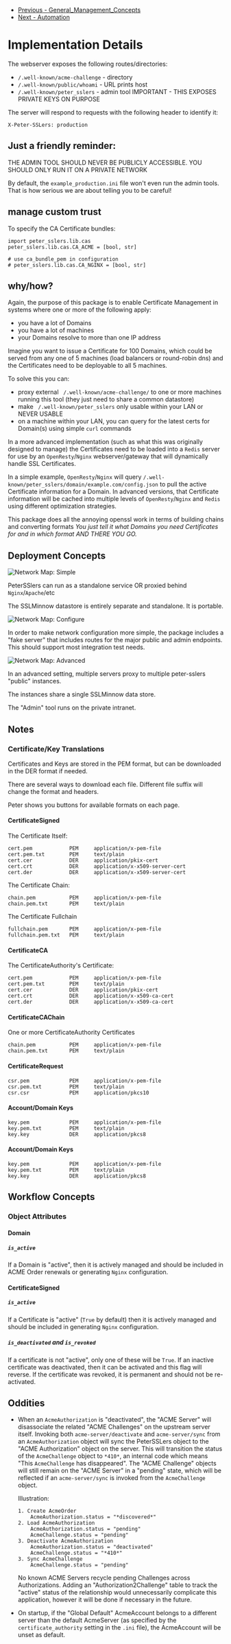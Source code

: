 * [Previous - General_Management_Concepts](https://github.com/aptise/peter_sslers/tree/main/docs/General_Management_Concepts.md)
* [Next - Automation](https://github.com/aptise/peter_sslers/tree/main/docs/Automation.md)

# Implementation Details

The webserver exposes the following routes/directories:

* `/.well-known/acme-challenge` - directory
* `/.well-known/public/whoami` - URL prints host
* `/.well-known/peter_sslers` - admin tool IMPORTANT - THIS EXPOSES PRIVATE KEYS ON PURPOSE

The server will respond to requests with the following header to identify it:

    X-Peter-SSLers: production



## Just a friendly reminder:

THE ADMIN TOOL SHOULD NEVER BE PUBLICLY ACCESSIBLE.
YOU SHOULD ONLY RUN IT ON A PRIVATE NETWORK

By default, the `example_production.ini` file won't even run the admin tools.
That is how serious we are about telling you to be careful!


## manage custom trust 

To specify the CA Certificate bundles:

    import peter_sslers.lib.cas
    peter_sslers.lib.cas.CA_ACME = [bool, str]

    # use ca_bundle_pem in configuration
    # peter_sslers.lib.cas.CA_NGINX = [bool, str]


## why/how?

Again, the purpose of this package is to enable Certificate Management in systems
where one or more of the following apply:

* you have a lot of Domains
* you have a lot of machines
* your Domains resolve to more than one IP address

Imagine you want to issue a Certificate for 100 Domains, which could be served from
any one of 5 machines (load balancers or round-robin dns) and the Certificates need
to be deployable to all 5 machines.

To solve this you can:

* proxy external ` /.well-known/acme-challenge/` to one or more machines running
  this tool (they just need to share a common datastore)
* make ` /.well-known/peter_sslers` only usable within your LAN or NEVER USABLE
* on a machine within your LAN, you can query for the latest certs for Domain(s)
  using simple `curl` commands

In a more advanced implementation (such as what this was originally designed to
manage) the Certificates need to be loaded into a `Redis` server for use by an
`OpenResty`/`Nginx` webserver/gateway that will dynamically handle SSL Certificates.

In a simple example, `OpenResty`/`Nginx` will query
`/.well-known/peter_sslers/domain/example.com/config.json` to pull the active Certificate
information for a Domain. In advanced versions, that Certificate information will
be cached into multiple levels of `OpenResty`/`Nginx` and `Redis` using different
optimization strategies.

This package does all the annoying openssl work in terms of building chains and
converting formats *You just tell it what Domains you need Certificates for and
in which format AND THERE YOU GO.*



## Deployment Concepts

![Network Map: Simple](https://raw.github.com/aptise/peter_sslers/tree/main/docs/assets/network_map-01.png)

PeterSSlers can run as a standalone service OR proxied behind `Nginx`/`Apache`/etc

The SSLMinnow datastore is entirely separate and standalone. It is portable.

![Network Map: Configure](https://raw.github.com/aptise/peter_sslers/tree/main/docs/assets/network_map-02.png)

In order to make network configuration more simple, the package includes a "fake
server" that includes routes for the major public and admin endpoints. This should
support most integration test needs.

![Network Map: Advanced](https://raw.github.com/aptise/peter_sslers/tree/main/docs/assets/network_map-03.png)

In an advanced setting, multiple servers proxy to multiple peter-sslers "public"
instances.

The instances share a single SSLMinnow data store.

The "Admin" tool runs on the private intranet.


## Notes

### Certificate/Key Translations

Certificates and Keys are stored in the PEM format, but can be downloaded in the
DER format if needed.

There are several ways to download each file. Different file suffix will change
the format and headers.

Peter shows you buttons for available formats on each page.

#### CertificateSigned

The Certificate Itself:

    cert.pem            PEM     application/x-pem-file
    cert.pem.txt        PEM     text/plain
    cert.cer            DER     application/pkix-cert
    cert.crt            DER     application/x-x509-server-cert
    cert.der            DER     application/x-x509-server-cert

The Certificate Chain:

    chain.pem           PEM     application/x-pem-file
    chain.pem.txt       PEM     text/plain

The Certificate Fullchain

    fullchain.pem       PEM     application/x-pem-file
    fullchain.pem.txt   PEM     text/plain

#### CertificateCA

The CertificateAuthority's Certificate:

    cert.pem            PEM     application/x-pem-file
    cert.pem.txt        PEM     text/plain
    cert.cer            DER     application/pkix-cert
    cert.crt            DER     application/x-x509-ca-cert
    cert.der            DER     application/x-x509-ca-cert

#### CertificateCAChain

One or more CertificateAuthority Certificates

    chain.pem           PEM     application/x-pem-file
    chain.pem.txt       PEM     text/plain

#### CertificateRequest

    csr.pem             PEM     application/x-pem-file
    csr.pem.txt         PEM     text/plain
    csr.csr             PEM     application/pkcs10

#### Account/Domain Keys

    key.pem             PEM     application/x-pem-file
    key.pem.txt         PEM     text/plain
    key.key             DER     application/pkcs8

#### Account/Domain Keys

    key.pem             PEM     application/x-pem-file
    key.pem.txt         PEM     text/plain
    key.key             DER     application/pkcs8



## Workflow Concepts

### Object Attributes

#### Domain

##### `is_active`

If a Domain is "active", then it is actively managed and should be included in
ACME Order renewals or generating `Nginx` configuration.

#### CertificateSigned

##### `is_active`

If a Certificate is "active" (`True` by default) then it is actively managed and
should be included in generating `Nginx` configuration.

##### `is_deactivated` and `is_revoked`

If a certificate is not "active", only one of these will be `True`. If an inactive
certificate was deactivated, then it can be activated and this flag will reverse.
If the certificate was revoked, it is permanent and should not be re-activated.

## Oddities

*   When an ``AcmeAuthorization`` is "deactivated", the "ACME Server" will
 	disassociate the related "ACME Challenges" on the upstream server itself.
	Invoking both ``acme-server/deactivate`` and ``acme-server/sync`` from an
	``AcmeAuthorization`` object will sync the PeterSSLers object to the
	"ACME Authorization" object on the server. This will transition the status
	of the ``AcmeChallenge`` object to ``*410*``, an internal code which means
	"This ``AcmeChallenge`` has disappeared".  The "ACME Challenge" objects will
	still remain on the "ACME Server" in a "pending" state, which will be
	reflected if an ``acme-server/sync`` is invoked from the ``AcmeChallenge``
	object.
	
	Illustration:
	
		1. Create AcmeOrder
			AcmeAuthorization.status = "*discovered*"
		2. Load AcmeAuthorization
			AcmeAuthorization.status = "pending"
			AcmeChallenge.status = "pending"
		3. Deactivate AcmeAuthorization
			AcmeAuthorization.status = "deactivated"
			AcmeChallenge.status = "*410*"
		3. Sync AcmeChallenge
			AcmeChallenge.status = "pending"
	
	No known ACME Servers recycle pending Challenges across Authorizations.
	Adding an "Authorization2Challenge" table to track the "active" status of
	the relationship would unnecessarily complicate this application, however
	it will be done if necessary in the future.

* 	On startup, if the "Global Default" AcmeAccount belongs to a different
	server than the default AcmeServer (as specified by the
	``certificate_authority`` setting in the ``.ini`` file), the AcmeAccount
	will be unset as  default.
